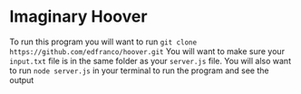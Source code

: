 # Imaginary Hoover

To run this program you will want to run `git clone https://github.com/edfranco/hoover.git`
You will want to make sure your `input.txt` file is in the same folder as your `server.js` file.
You will also want to run `node server.js` in your terminal to run the program and see the output
